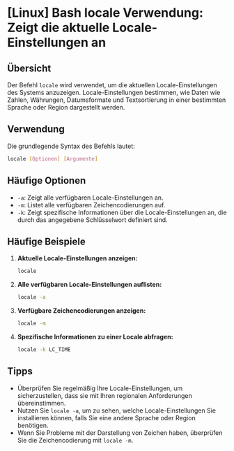 # [Linux] Bash locale Verwendung: Zeigt die aktuelle Locale-Einstellungen an

## Übersicht
Der Befehl `locale` wird verwendet, um die aktuellen Locale-Einstellungen des Systems anzuzeigen. Locale-Einstellungen bestimmen, wie Daten wie Zahlen, Währungen, Datumsformate und Textsortierung in einer bestimmten Sprache oder Region dargestellt werden.

## Verwendung
Die grundlegende Syntax des Befehls lautet:

```bash
locale [Optionen] [Argumente]
```

## Häufige Optionen
- `-a`: Zeigt alle verfügbaren Locale-Einstellungen an.
- `-m`: Listet alle verfügbaren Zeichencodierungen auf.
- `-k`: Zeigt spezifische Informationen über die Locale-Einstellungen an, die durch das angegebene Schlüsselwort definiert sind.

## Häufige Beispiele

1. **Aktuelle Locale-Einstellungen anzeigen:**
   ```bash
   locale
   ```

2. **Alle verfügbaren Locale-Einstellungen auflisten:**
   ```bash
   locale -a
   ```

3. **Verfügbare Zeichencodierungen anzeigen:**
   ```bash
   locale -m
   ```

4. **Spezifische Informationen zu einer Locale abfragen:**
   ```bash
   locale -k LC_TIME
   ```

## Tipps
- Überprüfen Sie regelmäßig Ihre Locale-Einstellungen, um sicherzustellen, dass sie mit Ihren regionalen Anforderungen übereinstimmen.
- Nutzen Sie `locale -a`, um zu sehen, welche Locale-Einstellungen Sie installieren können, falls Sie eine andere Sprache oder Region benötigen.
- Wenn Sie Probleme mit der Darstellung von Zeichen haben, überprüfen Sie die Zeichencodierung mit `locale -m`.